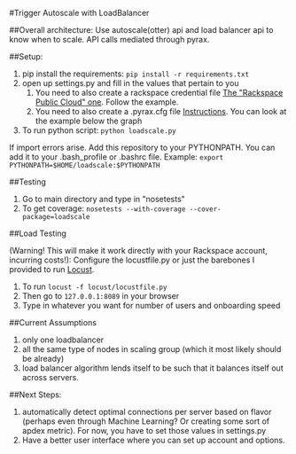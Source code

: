 #Trigger Autoscale with LoadBalancer

##Overall architecture:
Use autoscale(otter) api and load balancer api to know when to scale. API calls mediated through pyrax. 


##Setup:
1. pip install the requirements:  `pip install -r requirements.txt`
2. open up settings.py and fill in the values that pertain to you
	1. You need to also create a rackspace credential file [The "Rackspace Public Cloud" one](https://github.com/rackspace/pyrax/blob/master/docs/getting_started.md#authenticating). Follow the example.
	2. You need to also create a .pyrax.cfg file [Instructions](https://github.com/rackspace/pyrax/blob/master/docs/getting_started.md#available-configuration-settings). You can look at the example below the graph
3. To run python script: `python loadscale.py`

If import errors arise. Add this repository to your PYTHONPATH. You can add it to your .bash_profile or .bashrc file. Example: `export PYTHONPATH=$HOME/loadscale:$PYTHONPATH`

##Testing
1. Go to main directory and type in "nosetests"
2. To get coverage: `nosetests --with-coverage --cover-package=loadscale`

##Load Testing 

(Warning! This will make it work directly with your Rackspace account, incurring costs!):
Configure the locustfile.py or just the barebones I provided to run [Locust](http://docs.locust.io/en/latest/). 

1. To run `locust -f locust/locustfile.py`
2. Then go to `127.0.0.1:8089` in your browser
3. Type in whatever you want for number of users and onboarding speed



##Current Assumptions
1. only one loadbalancer 
2. all the same type of nodes in scaling group (which it most likely should be already)
3. load balancer algorithm lends itself to be such that it balances itself out across servers.

##Next Steps:

1. automatically detect optimal connections per server based on flavor (perhaps even through Machine Learning? Or creating some sort of apdex metric). For now, you have to set those values in settings.py
2. Have a better user interface where you can set up account and options. 
